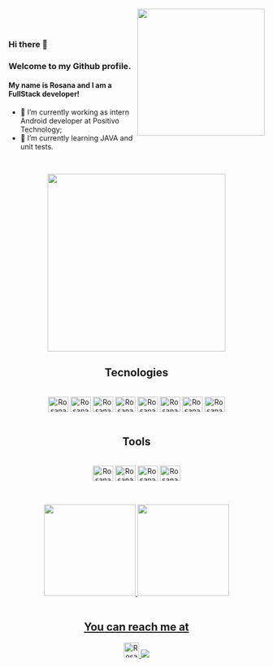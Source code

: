 <img align="right" width="250px" style="margin-top:-20px" src="https://user-images.githubusercontent.com/83434769/192069751-7bba2171-b3d1-4d7a-94cc-24c3da1c7d99.png">


</br>

### Hi there 👋
### Welcome to my Github profile.
#### My name is Rosana and I am a FullStack developer!


- 🔭 I’m currently working as intern Android developer at Positivo Technology;
- 🌱 I’m currently learning JAVA and unit tests.
</br>

<p align="center">
  <img src="https://super.abril.com.br/wp-content/uploads/2016/09/super_imggato_digitando_0.gif" width="350">
</p>


   <h2 align="center">Tecnologies</h2>
<div style="display: inline_block" align="center"><br>
<img align=center alt="Rosana-JAVA" height="30" width="40" src="https://user-images.githubusercontent.com/83434769/192067440-d7070740-e930-4446-86c3-7b07a6fe1e1c.svg"> 
<img align=center alt="Rosana-Js" height="30" width="40" src="https://user-images.githubusercontent.com/83434769/192066103-70edaf10-9af1-484d-82d1-fcfcdba5cb49.svg">   
<img align=center alt="Rosana-HTML" height="30" width="40" src="https://user-images.githubusercontent.com/83434769/192066441-9be69fa1-e5e4-4d7d-8284-ab3c29e62fc3.svg">  
<img align=center alt="Rosana-CSS3" height="30" width="40" src="https://user-images.githubusercontent.com/83434769/192066636-3a94592c-e463-4a1f-91ce-7de7e44e20ff.svg">  
<img align=center alt="Rosana-JQuery" height="30" width="40" src="https://user-images.githubusercontent.com/83434769/192066984-3c5ac64c-4cf8-4911-b15d-91520fe1f5ee.svg">  
<img align=center alt="Rosana-REACT" height="30" width="40" src="https://user-images.githubusercontent.com/83434769/192067138-7125bc70-d274-4d0a-a319-42ce08a36d54.svg">  
<img align=center alt="Rosana-NODEjs" height="30" width="40" src="https://user-images.githubusercontent.com/83434769/192067214-825553aa-d0c8-4d8e-8de4-9475b7374188.svg">  
 <img align=center alt="Rosana-MySQL" height="30" width="40" src="https://user-images.githubusercontent.com/83434769/192067319-0364ec0a-fa09-4b46-a35e-6a8ec6ee96c7.svg"> 


</br>
</br>
  <h2 align="center">Tools</h2>
<div style="display: inline_block" align="center"><br>
<img align=center alt="Rosana-AndroidStudio" height="30" width="40" src="https://user-images.githubusercontent.com/83434769/192067897-230c3b90-ea95-4ea5-b05d-0f6ebdf4bccf.svg"> 
<img align=center alt="Rosana-VisualStudio" height="30" width="40" src="https://user-images.githubusercontent.com/83434769/192067987-a224ceb3-f3f0-4c30-8b0a-978283ebfe4b.svg"> 
<img align=center alt="Rosana-workbench" height="30" width="40" src="https://user-images.githubusercontent.com/83434769/192068165-2aaa1132-c116-4619-b4a5-b885b7d0ff78.svg">  
<img align=center alt="Rosana-git" height="30" width="40" src="https://user-images.githubusercontent.com/83434769/192070894-42365e58-5601-461a-9f72-8ba2c8f25209.svg">   
</div>
</br>

<h2 align="center"></h2>
<a href="https://github.com/rosana-ctrl">
<img height="180em" src="https://github-readme-stats.vercel.app/api/top-langs/?username=rosana-ctrl&layout=compact&langs_count=7&theme=dracula"/>
<img height="180em" src="https://github-readme-stats.vercel.app/api?username=rosana-ctrl&show_icons=true&theme=dracula&include_all_commits=true&count_private=true"/>

 
<div style="display: inline_block" align="center"><br>
<h2 align="center">You can reach me at</h2>
  <a href="https://https://www.linkedin.com/in/rosana-ribeiro-39364a35/">
    <img src="https://www.vectorlogo.zone/logos/linkedin/linkedin-icon.svg" alt="Rosana Ribeiro's LinkedIn Prof![Uploading icons8-html-5.svg…]()
ile" height="30" width="30">
    <a href = "mailto:rosana.fribeiro.90@gmail.com"><img src="https://img.shields.io/badge/Gmail-D14836?style=for-the-badge&logo=gmail&logoColor=white" target="_blank" >
  </a>
    </div>

